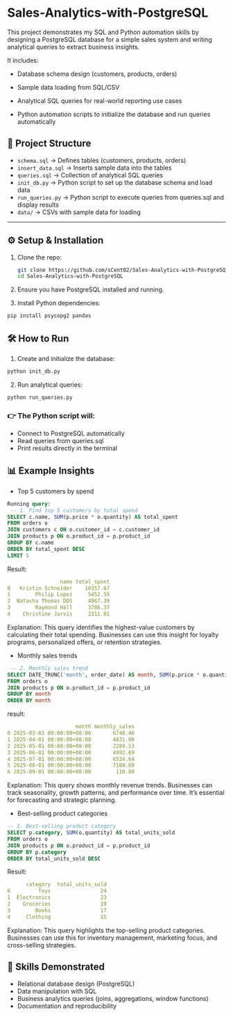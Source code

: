 # Sales-Analytics-with-PostgreSQL
This project demonstrates my SQL and Python automation skills by designing a PostgreSQL database for a simple sales system and writing analytical queries to extract business insights.

It includes:

- Database schema design (customers, products, orders)

- Sample data loading from SQL/CSV

- Analytical SQL queries for real-world reporting use cases

- Python automation scripts to initialize the database and run queries automatically

## 📂 Project Structure
- `schema.sql` → Defines tables (customers, products, orders)
- `insert_data.sql` → Inserts sample data into the tables
- `queries.sql` → Collection of analytical SQL queries
- `init_db.py` → Python script to set up the database schema and load data
- `run_queries.py` → Python script to execute queries from queries.sql and display results
- `data/` → CSVs with sample data for loading

---

## ⚙️ Setup & Installation
1. Clone the repo:
   ```bash
   git clone https://github.com/sCent02/Sales-Analytics-with-PostgreSQL
   cd Sales-Analytics-with-PostgreSQL
   ```

2. Ensure you have PostgreSQL installed and running.

3. Install Python dependencies:
```bash
pip install psycopg2 pandas
```

## 🛠️ How to Run
1. Create and initialize the database:

```bash
python init_db.py
```

2. Run analytical queries:
```bash
python run_queries.py
```

### 👉 The Python script will:
- Connect to PostgreSQL automatically
- Read queries from queries.sql
- Print results directly in the terminal


## 📊 Example Insights

- Top 5 customers by spend

```sql
Running query:
 -- 1. Find top 5 customers by total spend
SELECT c.name, SUM(p.price * o.quantity) AS total_spent
FROM orders o
JOIN customers c ON o.customer_id = c.customer_id
JOIN products p ON o.product_id = p.product_id
GROUP BY c.name
ORDER BY total_spent DESC
LIMIT 5
```

Result:
```yaml
                 name total_spent
0   Kristin Schneider    10357.67
1        Philip Lopez     5452.55
2  Natasha Thomas DDS     4967.39
3        Raymond Hall     3786.37
4    Christine Jarvis     2311.81
```
Explanation:
This query identifies the highest-value customers by calculating their total spending. Businesses can use this insight for loyalty programs, personalized offers, or retention strategies.


- Monthly sales trends

```sql
 -- 2. Monthly sales trend
SELECT DATE_TRUNC('month', order_date) AS month, SUM(p.price * o.quantity) AS monthly_sales
FROM orders o
JOIN products p ON o.product_id = p.product_id
GROUP BY month
ORDER BY month
```

result:
```yaml
                      month monthly_sales
0 2025-03-01 00:00:00+08:00       6748.46
1 2025-04-01 00:00:00+08:00       4831.00
2 2025-05-01 00:00:00+08:00       2289.53
3 2025-06-01 00:00:00+08:00       4992.69
4 2025-07-01 00:00:00+08:00       6534.64
5 2025-08-01 00:00:00+08:00       7188.69
6 2025-09-01 00:00:00+08:00        110.88
```
Explanation:
This query shows monthly revenue trends. Businesses can track seasonality, growth patterns, and performance over time. It’s essential for forecasting and strategic planning.


- Best-selling product categories

```sql
-- 3. Best-selling product category
SELECT p.category, SUM(o.quantity) AS total_units_sold
FROM orders o
JOIN products p ON o.product_id = p.product_id
GROUP BY p.category
ORDER BY total_units_sold DESC
```

Result:
```yaml
      category  total_units_sold
0         Toys                24
1  Electronics                23
2    Groceries                19
3        Books                17
4     Clothing                15
```

Explanation:
This query highlights the top-selling product categories. Businesses can use this for inventory management, marketing focus, and cross-selling strategies.



## 🚀 Skills Demonstrated
- Relational database design (PostgreSQL)
- Data manipulation with SQL
- Business analytics queries (joins, aggregations, window functions)
- Documentation and reproducibility
